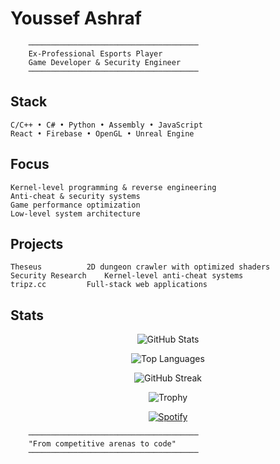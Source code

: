 # Youssef Ashraf

```
    ──────────────────────────────────────
    Ex-Professional Esports Player 
    Game Developer & Security Engineer
    ──────────────────────────────────────
```

## Stack
```
C/C++ • C# • Python • Assembly • JavaScript
React • Firebase • OpenGL • Unreal Engine
```

## Focus
```
Kernel-level programming & reverse engineering
Anti-cheat & security systems
Game performance optimization
Low-level system architecture
```

## Projects
```
Theseus          2D dungeon crawler with optimized shaders
Security Research    Kernel-level anti-cheat systems
tripz.cc         Full-stack web applications
```

## Stats

<div align="center">

![GitHub Stats](https://github-readme-stats.vercel.app/api?username=tripzcodes&show_icons=true&theme=dark&hide_border=true&bg_color=0d1117&title_color=c9d1d9&icon_color=58a6ff&text_color=c9d1d9)

![Top Languages](https://github-readme-stats.vercel.app/api/top-langs/?username=tripzcodes&layout=compact&theme=dark&hide_border=true&bg_color=0d1117&title_color=c9d1d9&text_color=c9d1d9)

![GitHub Streak](https://streak-stats.demolab.com/?user=tripzcodes&theme=dark&hide_border=true&background=0d1117&stroke=c9d1d9&ring=58a6ff&fire=58a6ff&currStreakLabel=c9d1d9)

![Trophy](https://github-profile-trophy.vercel.app/?username=tripzcodes&theme=darkhub&no-frame=true&no-bg=true&margin-w=4)

[![Spotify](https://spotify-github-profile.vercel.app/api/spotify)](https://open.spotify.com/user/itr1pz)

</div>

```
    ──────────────────────────────────────
    "From competitive arenas to code"
    ──────────────────────────────────────
```
